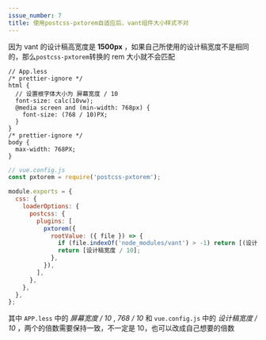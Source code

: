 ```yaml
---
issue_number: 7
title: 使用postcss-pxtorem自适应后，vant组件大小样式不对
---
```


因为 vant 的设计稿高宽度是 **1500px** ，如果自己所使用的设计稿宽度不是相同的，那么`postcss-pxtorem`转换的 rem 大小就不会匹配

```less
// App.less
/* prettier-ignore */
html {
  // 设置根字体大小为 屏幕宽度 / 10
  font-size: calc(10vw);
  @media screen and (min-width: 768px) {
    font-size: (768 / 10)PX;
  }
}
/* prettier-ignore */
body {
  max-width: 768PX;
}
```

```js
// vue.config.js
const pxtorem = require('postcss-pxtorem');

module.exports = {
  css: {
    loaderOptions: {
      postcss: {
        plugins: [
          pxtorem({
            rootValue: ({ file }) => {
              if (file.indexOf('node_modules/vant') > -1) return [(设计稿宽度 / 10) * (设计稿宽度 / 1500)];
              return [设计稿宽度 / 10];
            },
          }),
        ],
      },
    },
  },
};
```

其中 `APP.less` 中的 _屏幕宽度 / 10_ , _768 / 10_ 和 `vue.config.js` 中的 _设计稿宽度 / 10_ ，两个的倍数需要保持一致，不一定是 10，也可以改成自己想要的倍数

